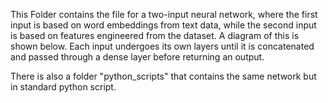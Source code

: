 This Folder contains the file for a two-input neural network, where the first input is based on word embeddings from text data, while the second input is based on features engineered from the dataset. A diagram of this is shown below. Each input undergoes its own layers until it is concatenated and passed through a dense layer before returning an output.

There is also a folder "python_scripts" that contains the same network but in standard python script.